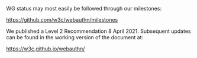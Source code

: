WG status may most easily be followed through our milestones:

https://github.com/w3c/webauthn/milestones

We published a Level 2 Recommendation 8 April 2021. Subsequent updates can be found in the working version of the document at:

https://w3c.github.io/webauthn/
